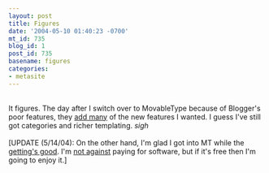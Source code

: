 ```yaml
---
layout: post
title: Figures
date: '2004-05-10 01:40:23 -0700'
mt_id: 735
blog_id: 1
post_id: 735
basename: figures
categories:
- metasite
---
```

<br />It figures. The day after I switch over to MovableType because of Blogger's poor features, they <a href="http://www.blogger.com/knowledge/2004/05/great-blogger-relaunch.pyra">add many</a> of the new features I wanted. I guess I've still got categories and richer templating. *sigh*<br /><br />[UPDATE (5/14/04): On the other hand, I'm glad I got into MT while the <a href="http://www.sixapart.com/corner/archives/2004/05/its_about_time.shtml">getting's good</a>. I'm <a href="/blogs/bblog/archives/000192.cfm">not against</a> paying for software, but if it's free then I'm going to enjoy it.]<br /><br /><br />
